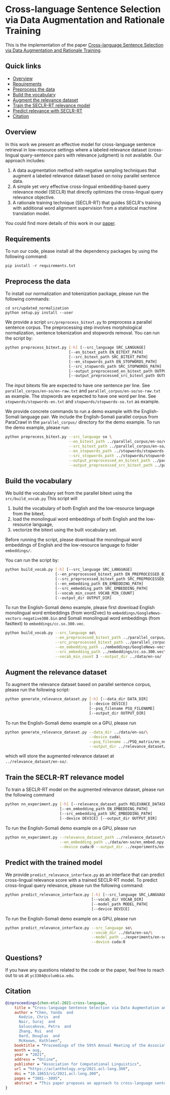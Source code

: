 # Cross-language Sentence Selection via Data Augmentation and Rationale Training

This is the implementation of the paper [Cross-language Sentence Selection via Data Augmentation and Rationale Training](https://aclanthology.org/2021.acl-long.300.pdf). 
## Quick links

* [Overview](#overview)
* [Requirements](#requirements)
* [Preprocess the data](#preprocess-the-data)
* [Build the vocabulary](#build-the-vocabulary)
* [Augment the relevance dataset](#augment-the-relevance-dataset)
* [Train the SECLR-RT relevance model](#train-the-seclr-rt-relevance-model)
* [Predict relevance with SECLR-RT](#predict-with-the-trained-model)
* [Citation](#citation)


## Overview
In this work we present an effective model for cross-language sentence retrieval in low-resource settings 
where a labeled relevance dataset (cross-lingual query-sentence pairs with relevance judgment) is not available. Our 
approach includes:
1. A data augmentation method with negative sampling techniques that augment a labeled relevance dataset based on noisy
parallel sentence data.
2. A simple yet very effective cross-lingual embedding-based query relevance model (SECLR) that directly optimizes the
cross-lingual query relevance objective.
3. A rationale training technique (SECLR-RT) that guides SECLR's training with additional word alignment supervision 
from a statistical machine translation model. 
   
You could find more details of this work in our [paper](https://aclanthology.org/2021.acl-long.300.pdf).

## Requirements

To run our code, please install all the dependency packages by using the following command:
```
pip install -r requirements.txt
```

## Preprocess the data
To install our normalization and tokenization package, please run the following commands:
```
cd src/updated_normalization
python setup.py install --user
```

We provide a script `src/preprocess_bitext.py` to preprocess a parallel sentence corpus. The preprocessing step involves 
morphological normalization, sentence tokenization and stopwords removal. 
You can run the script by:

```bash
python preprocess_bitext.py [-h] [--src_language SRC_LANGUAGE]
                            [--en_bitext_path EN_BITEXT_PATH]
                            [--src_bitext_path SRC_BITEXT_PATH]
                            [--en_stopwords_path EN_STOPWORDS_PATH]
                            [--src_stopwords_path SRC_STOPWORDS_PATH]
                            [--output_preprocessed_en_bitext_path OUTPUT_PREPROCESSED_EN_BITEXT_PATH]
                            [--output_preprocessed_src_bitext_path OUTPUT_PREPROCESSED_SRC_BITEXT_PATH]
```
The input bitexts file are expected to have one sentence per line. See ```parallel_corpus/en-so/en-raw.txt```
and ```parallel_corpus/en-so/so-raw.txt``` as example. The stopwords are expected to have one word per line. See
```stopwords/stopwords-en.txt``` and ```stopwords/stopwords-so.txt``` as example.

We provide concrete commands to run a demo example with the English-Somali language pair. We include the English-Somali 
parallel corpus from ParaCrawl in the `parallel_corpus/` directory for the demo example. To run the demo example, please 
run:
```bash
python preprocess_bitext.py --src_language so \
                            --en_bitext_path ../parallel_corpus/en-so/en-raw.txt \
                            --src_bitext_path ../parallel_corpus/en-so/so-raw.txt \
                            --en_stopwords_path ../stopwords/stopwords-en.txt \
                            --src_stopwords_path ../stopwords/stopwords-so.txt\
                            --output_preprocessed_en_bitext_path ../parallel_corpus/en-so/en-preprocessed.txt \
                            --output_preprocessed_src_bitext_path ../parallel_corpus/en-so/so-preprocessed.txt
```

## Build the vocabulary
We build the vocabulary set from the parallel bitext using the ```src/build_vocab.py``` This script will 
1. build the vocabulary of both English and the low-resource language from the bitext,
2. load the monolingual word embeddings of both English and the low-resource language, 
3. vectorize the bitext using the built vocabulary set.

Before running the script, please download the monolingual word embeddings of English and the low-resource language to 
folder `embeddings/`.

You can run the script by:
```bash
python build_vocab.py [-h] [--src_language SRC_LANGUAGE]
                      [--en_preprocessed_bitext_path EN_PREPROCESSED_BITEXT_PATH]
                      [--src_preprocessed_bitext_path SRC_PREPROCESSED_BITEXT_PATH]
                      [--en_embedding_path EN_EMBEDDING_PATH]
                      [--src_embedding_path SRC_EMBEDDING_PATH]
                      [--vocab_min_count VOCAB_MIN_COUNT]
                      [--output_dir OUTPUT_DIR]
```

To run the English-Somali demo example, please first download English monolingual word embeddings (from word2vec) to 
`embeddings/GoogleNews-vectors-negative300.bin` and Somali monolingual word embeddings (from fasttext) to 
`embeddings/cc.so.300.vec`.
```bash
python build_vocab.py --src_language so\
                      --en_preprocessed_bitext_path ../parallel_corpus/en-so/en-preprocessed.txt\
                      --src_preprocessed_bitext_path ../parallel_corpus/en-so/so-preprocessed.txt\
                      --en_embedding_path ../embeddings/GoogleNews-vectors-negative300.bin\
                      --src_embedding_path ../embeddings/cc.so.300.vec\
                      --vocab_min_count 3 --output_dir ../data/en-so/
```

## Augment the relevance dataset
To augment the relevance dataset based on parallel sentence corpus, please run the following script:
```bash
python generate_relevance_dataset.py [-h] [--data_dir DATA_DIR]
                                     [--device DEVICE]
                                     [--psq_filename PSQ_FILENAME]
                                     [--output_dir OUTPUT_DIR]
```

To run the English-Somali demo example on a GPU, please run
```bash
python generate_relevance_dataset.py --data_dir ../data/en-so/\
                                     --device cuda\
                                     --psq_filename ../PSQ_matrix/en_nonstem-so_nonstem.uni.json\
                                     --output_dir ../relevance_dataset/en-so/
```
which will store the augmented relevance dataset at `../relevance_dataset/en-so/`.


## Train the SECLR-RT relevance model
To train a SECLR-RT model on the augmented relevance dataset, please run the following command
```bash
python nn_experiment.py [-h] [--relevance_dataset_path RELEVANCE_DATASET_PATH]
                        [--en_embedding_path EN_EMBEDDING_PATH]
                        [--src_embedding_path SRC_EMBEDDING_PATH]
                        [--device DEVICE] [--output_dir OUTPUT_DIR]
```
To run the English-Somali demo example on a GPU, please run
```bash
python nn_experiment.py --relevance_dataset_path ../relevance_dataset/en-so/dataset.pkl\
                        --en_embedding_path ../data/en-so/en_embed.npy --src_embedding_path ../data/en-so/src_embed.npy\
                        --device cuda:0 --output_dir ../experiments/en-so/
```

## Predict with the trained model
We provide `predict_relevance_interface.py` as an interface that can predict cross-lingual relevance score with a
trained SECLR-RT model. To predict cross-lingual query relevance, please run the following command:
```bash
python predict_relevance_interface.py [-h] [--src_language SRC_LANGUAGE]
                                      [--vocab_dir VOCAB_DIR]
                                      [--model_path MODEL_PATH]
                                      [--device DEVICE]
```
To run the English-Somali demo example on a GPU, please run
```bash
python predict_relevance_interface.py --src_language so\
                                      --vocab_dir ../data/en-so/\
                                      --model_path ../experiments/en-so/model.pkl\
                                      --device cuda:0
```

## Questions?

If you have any questions related to the code or the paper, feel free to reach out to us at `yc3384@columbia.edu`.

## Citation

```bibtex
@inproceedings{chen-etal-2021-cross-language,
    title = "Cross-language Sentence Selection via Data Augmentation and Rationale Training",
    author = "Chen, Yanda  and
      Kedzie, Chris  and
      Nair, Suraj  and
      Galuscakova, Petra  and
      Zhang, Rui  and
      Oard, Douglas  and
      McKeown, Kathleen",
    booktitle = "Proceedings of the 59th Annual Meeting of the Association for Computational Linguistics and the 11th International Joint Conference on Natural Language Processing (Volume 1: Long Papers)",
    month = aug,
    year = "2021",
    address = "Online",
    publisher = "Association for Computational Linguistics",
    url = "https://aclanthology.org/2021.acl-long.300",
    doi = "10.18653/v1/2021.acl-long.300",
    pages = "3881--3895",
    abstract = "This paper proposes an approach to cross-language sentence selection in a low-resource setting. It uses data augmentation and negative sampling techniques on noisy parallel sentence data to directly learn a cross-lingual embedding-based query relevance model. Results show that this approach performs as well as or better than multiple state-of-the-art machine translation + monolingual retrieval systems trained on the same parallel data. Moreover, when a rationale training secondary objective is applied to encourage the model to match word alignment hints from a phrase-based statistical machine translation model, consistent improvements are seen across three language pairs (English-Somali, English-Swahili and English-Tagalog) over a variety of state-of-the-art baselines.",
}
```
